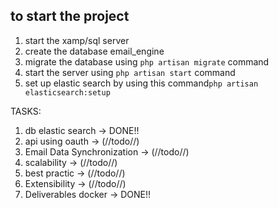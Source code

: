 ## to start the project
 1. start the xamp/sql server
 2. create the database email_engine
 3. migrate the database using 
 <code>php artisan migrate</code> command
 4. start the server using <code>php artisan start</code> command
 5. set up elastic search by using this command<code>php artisan elasticsearch:setup</code>


 TASKS:
 1. db elastic search -> DONE!!
 2. api using oauth -> (//todo//)
 3. Email Data Synchronization -> (//todo//)
 4. scalability -> (//todo//)
 5. best practic -> (//todo//)
 6. Extensibility -> (//todo//)
 7. Deliverables docker -> DONE!!